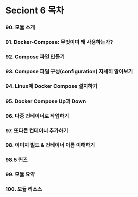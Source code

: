 # Seciont 6 목차

### 90. 모듈 소개
### 91. Docker-Compose: 무엇이며 왜 사용하는가?
### 92. Compose 파일 만들기
### 93. Compose 파일 구성(configuration) 자세히 알아보기
### 94. Linux에 Docker Compose 설치하기
### 95. Docker Compose Up과 Down
### 96. 다중 컨테이너로 작업하기
### 97. 또다른 컨테이너 추가하기
### 98. 이미지 빌드 & 컨테이너 이름 이해하기
### 98.5 퀴즈
### 99. 모듈 요약
### 100. 모듈 리소스
